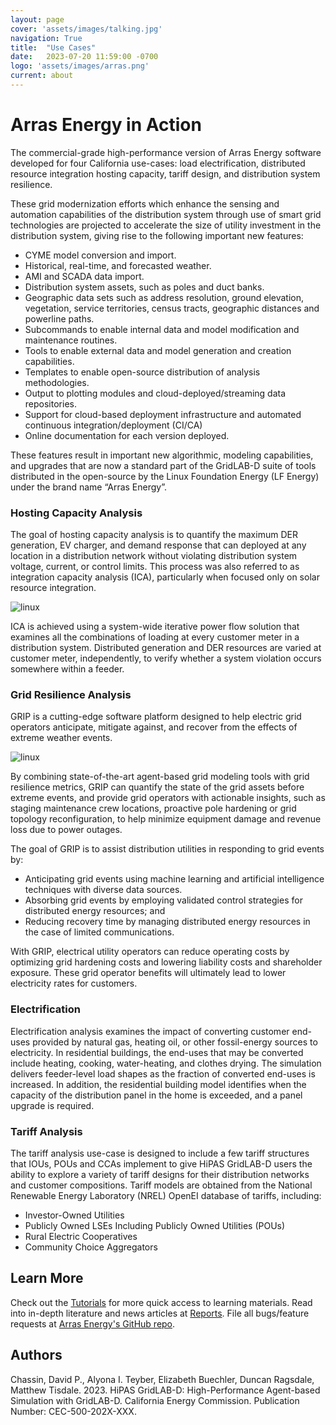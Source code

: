 ```yaml
---
layout: page
cover: 'assets/images/talking.jpg'
navigation: True
title:  "Use Cases"
date:   2023-07-20 11:59:00 -0700
logo: 'assets/images/arras.png'
current: about
---
```


# Arras Energy in Action

The commercial-grade high-performance version of Arras Energy software developed for four California use-cases: load electrification, distributed resource integration hosting capacity, tariff design, and distribution system resilience.

These grid modernization efforts which enhance the sensing and automation capabilities of the distribution system through use of smart grid technologies are projected to accelerate the size of utility investment in the distribution system, giving rise to the following important new features:

- CYME model conversion and import.
- Historical, real-time, and forecasted weather.
- AMI and SCADA data import.
- Distribution system assets, such as poles and duct banks.
- Geographic data sets such as address resolution, ground elevation, vegetation, service
territories, census tracts, geographic distances and powerline paths.
- Subcommands to enable internal data and model modification and maintenance
routines.
- Tools to enable external data and model generation and creation capabilities.
- Templates to enable open-source distribution of analysis methodologies.
- Output to plotting modules and cloud-deployed/streaming data repositories.
- Support for cloud-based deployment infrastructure and automated continuous integration/deployment (CI/CA)
- Online documentation for each version deployed.

These features result in important new algorithmic, modeling capabilities, and upgrades that
are now a standard part of the GridLAB-D suite of tools distributed in the open-source by the
Linux Foundation Energy (LF Energy) under the brand name “Arras Energy”.

### **Hosting Capacity Analysis**
The goal of hosting capacity analysis is to quantify the maximum DER generation, EV charger,
and demand response that can deployed at any location in a distribution network without
violating distribution system voltage, current, or control limits. This process was also referred
to as integration capacity analysis (ICA), particularly when focused only on solar resource
integration.

<img src="{{ site.baseurl }}assets/images/grass.jpg" alt="linux" style="max-width: 500px;">

ICA is achieved using a system-wide iterative power flow solution that examines
all the combinations of loading at every customer meter in a distribution system. Distributed
generation and DER resources are varied at customer meter, independently, to verify whether
a system violation occurs somewhere within a feeder.

### **Grid Resilience Analysis**
GRIP is a cutting-edge software platform designed to help electric grid operators anticipate, mitigate against, and recover from the effects of extreme weather events. 

<img src="{{ site.baseurl }}assets/images/fire.jpg" alt="linux" style="max-width: 500px;">

By combining state-of-the-art agent-based grid modeling tools with grid resilience metrics, GRIP can quantify the state of the grid assets before extreme events, and provide grid operators with actionable insights, such as staging maintenance crew locations, proactive pole hardening or grid topology reconfiguration, to help minimize equipment damage and revenue loss due to power outages. 

The goal of
GRIP is to assist distribution utilities in responding to grid events by:

- Anticipating grid events using machine learning and artificial intelligence techniques
with diverse data sources.
- Absorbing grid events by employing validated control strategies for distributed energy
resources; and
- Reducing recovery time by managing distributed energy resources in the case of limited
communications.

With GRIP, electrical utility operators can reduce operating costs by optimizing grid hardening costs and lowering liability costs and shareholder exposure. These grid operator benefits will ultimately lead to lower electricity rates for customers. 

### **Electrification** ###

Electrification analysis examines the impact of converting customer end-uses provided by 
natural gas, heating oil, or other fossil-energy sources to electricity. In residential buildings, 
the end-uses that may be converted include heating, cooking, water-heating, and clothes 
drying. The simulation delivers feeder-level load shapes as the fraction of converted end-uses 
is increased. In addition, the residential building model identifies when the capacity of the 
distribution panel in the home is exceeded, and a panel upgrade is required.

### **Tariff Analysis** ###
The tariff analysis use-case is designed to include a few tariff structures that IOUs, POUs and 
CCAs implement to give HiPAS GridLAB-D users the ability to explore a variety of tariff designs 
for their distribution networks and customer compositions. Tariff models are obtained from the 
National Renewable Energy Laboratory (NREL) OpenEI database of tariffs, including:
- Investor-Owned Utilities 
- Publicly Owned LSEs Including Publicly Owned Utilities (POUs)
- Rural Electric Cooperatives
- Community Choice Aggregators

## Learn More
Check out the [Tutorials](https://arras-energy.github.io/static-website/tutorials/) for more quick access to learning materials. Read into in-depth literature and news articles at [Reports](https://arras-energy.github.io/static-website/literature/). File all bugs/feature requests at [Arras Energy's GitHub repo](https://github.com/arras-energy).

## Authors
Chassin, David P., Alyona I. Teyber, Elizabeth Buechler, Duncan Ragsdale, Matthew Tisdale. 2023. HiPAS GridLAB-D: High-Performance Agent-based Simulation with GridLAB-D.
California Energy Commission. Publication Number: CEC-500-202X-XXX.

[Tutorials]:  https://arras-energy.github.io/static-website/tutorials/
[Reports]:   https://arras-energy.github.io/static-website/literature/ 
[Use-Cases]:  https://arras-energy.github.io/static-website/use-cases/ 
[Arras Energy's GitHub repo]: https://github.com/arras-energy